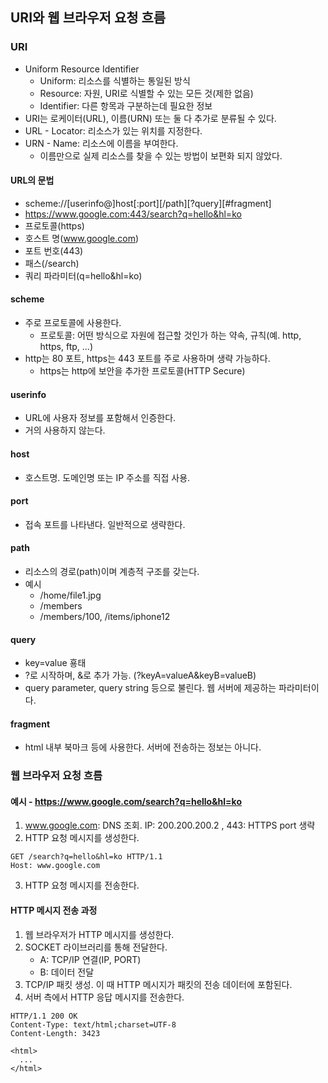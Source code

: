 ## URI와 웹 브라우저 요청 흐름

### URI
- Uniform Resource Identifier
  - Uniform: 리소스를 식별하는 통일된 방식
  - Resource: 자원, URI로 식별할 수 있는 모든 것(제한 없음)
  - Identifier: 다른 항목과 구분하는데 필요한 정보
- URI는 로케이터(URL), 이름(URN) 또는 둘 다 추가로 분류될 수 있다.
- URL - Locator: 리소스가 있는 위치를 지정한다.
- URN - Name: 리소스에 이름을 부여한다.
  - 이름만으로 실제 리소스를 찾을 수 있는 방법이 보편화 되지 않았다.

#### URL의 문법
- scheme://[userinfo@]host[:port][/path][?query][#fragment]
- https://www.google.com:443/search?q=hello&hl=ko
- 프로토콜(https)
- 호스트 명(www.google.com)
- 포트 번호(443)
- 패스(/search)
- 쿼리 파라미터(q=hello&hl=ko)

#### scheme
- 주로 프로토콜에 사용한다.
  - 프로토콜: 어떤 방식으로 자원에 접근할 것인가 하는 약속, 규칙(예. http, https, ftp, ...)
- http는 80 포트, https는 443 포트를 주로 사용하며 생략 가능하다.
  - https는 http에 보안을 추가한 프로토콜(HTTP Secure)

#### userinfo
- URL에 사용자 정보를 포함해서 인증한다.
- 거의 사용하지 않는다.

#### host
- 호스트명. 도메인명 또는 IP 주소를 직접 사용.

#### port
- 접속 포트를 나타낸다. 일반적으로 생략한다.

#### path
- 리소스의 경로(path)이며 계층적 구조를 갖는다.
- 예시
  - /home/file1.jpg
  - /members
  - /members/100, /items/iphone12

#### query
- key=value 횽태
- ?로 시작하며, &로 추가 가능. (?keyA=valueA&keyB=valueB)
- query parameter, query string 등으로 불린다. 웹 서버에 제공하는 파라미터이다.

#### fragment
- html 내부 북마크 등에 사용한다. 서버에 전송하는 정보는 아니다.

### 웹 브라우저 요청 흐름

#### 예시 - https://www.google.com/search?q=hello&hl=ko
1. www.google.com: DNS 조회. IP: 200.200.200.2 , 443: HTTPS port 생략
2. HTTP 요청 메시지를 생성한다.
```http request
GET /search?q=hello&hl=ko HTTP/1.1
Host: www.google.com
```
3. HTTP 요청 메시지를 전송한다.

#### HTTP 메시지 전송 과정
1. 웹 브라우저가 HTTP 메시지를 생성한다.
2. SOCKET 라이브러리를 통해 전달한다.
   - A: TCP/IP 연결(IP, PORT)
   - B: 데이터 전달
3. TCP/IP 패킷 생성. 이 때 HTTP 메시지가 패킷의 전송 데이터에 포함된다.
4. 서버 측에서 HTTP 응답 메시지를 전송한다.
```http request
HTTP/1.1 200 OK
Content-Type: text/html;charset=UTF-8
Content-Length: 3423

<html>
  ...
</html>
```